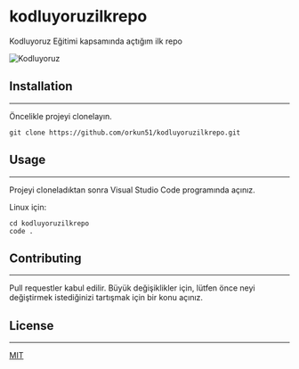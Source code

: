 # kodluyoruzilkrepo
Kodluyoruz Eğitimi kapsamında açtığım ilk repo

![Kodluyoruz](https://avatars.githubusercontent.com/u/30476529?s=280&v=4)

## Installation
*** 
Öncelikle projeyi clonelayın. 

```
git clone https://github.com/orkun51/kodluyoruzilkrepo.git
```

## Usage
***

Projeyi cloneladıktan sonra Visual Studio Code programında açınız.

Linux için:

```
cd kodluyoruzilkrepo
code .
```

## Contributing
***

Pull requestler kabul edilir. Büyük değişiklikler için, lütfen önce neyi değiştirmek istediğinizi tartışmak için bir konu açınız.

## License
***

[MIT](https://choosealicense.com/licenses/mit/)

